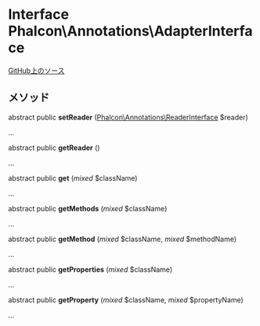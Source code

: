 # Interface **Phalcon\\Annotations\\AdapterInterface**

<a href="https://github.com/phalcon/cphalcon/blob/master/phalcon/annotations/adapterinterface.zep" class="btn btn-default btn-sm">GitHub上のソース</a>

## メソッド

abstract public **setReader** ([Phalcon\Annotations\ReaderInterface](/en/3.2/api/Phalcon_Annotations_ReaderInterface) $reader)

...

abstract public **getReader** ()

...

abstract public **get** (*mixed* $className)

...

abstract public **getMethods** (*mixed* $className)

...

abstract public **getMethod** (*mixed* $className, *mixed* $methodName)

...

abstract public **getProperties** (*mixed* $className)

...

abstract public **getProperty** (*mixed* $className, *mixed* $propertyName)

...